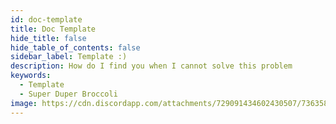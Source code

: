 ```yaml
---
id: doc-template
title: Doc Template
hide_title: false
hide_table_of_contents: false
sidebar_label: Template :)
description: How do I find you when I cannot solve this problem
keywords:
  - Template
  - Super Duper Broccoli
image: https://cdn.discordapp.com/attachments/729091434602430507/736358493010788435/icon2.png
---
```

